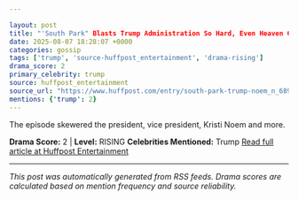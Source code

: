 ```yaml
---

layout: post
title: "'South Park" Blasts Trump Administration So Hard, Even Heaven Gets ICE’d"
date: 2025-08-07 18:28:07 +0000
categories: gossip
tags: ['trump', 'source-huffpost_entertainment', 'drama-rising']
drama_score: 2
primary_celebrity: trump
source: huffpost_entertainment
source_url: "https://www.huffpost.com/entry/south-park-trump-noem_n_68944b94e4b0495c6ff530a9"
mentions: {'trump': 2}
---
```


The episode skewered the president, vice president, Kristi Noem and more.

**Drama Score:** 2 | **Level:** RISING **Celebrities Mentioned:** Trump [Read full article at Huffpost Entertainment](https://www.huffpost.com/entry/south-park-trump-noem_n_68944b94e4b0495c6ff530a9)

---

*This post was automatically generated from RSS feeds. Drama scores are calculated based on mention frequency and source reliability.*